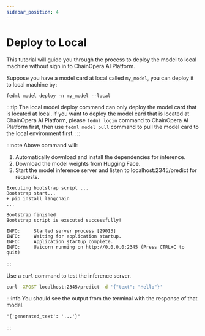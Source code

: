 ```yaml
---
sidebar_position: 4
---
```


# Deploy to Local

This tutorial will guide you through the process to deploy the model to local machine without sign in to ChainOpera AI Platform.

Suppose you have a model card at local
called `my_model`, you can deploy it to local machine by:

```
fedml model deploy -n my_model --local
```

:::tip
The local model deploy command can only deploy the model card that is located at local.
if you want to deploy the model card that is located at ChainOpera AI Platform, please `fedml login` command
to ChainOpera AI Platform first, then use `fedml model pull` command to pull the model card to the local environment first.
:::

:::note
Above command will:

1. Automatically download and install the dependencies for inference.
2. Download the model weights from Hugging Face.
3. Start the model inference server and listen to localhost:2345/predict for requests.

```
Executing bootstrap script ...
Bootstrap start...
+ pip install langchain
...

Bootstrap finished
Bootstrap script is executed successfully!

INFO:     Started server process [29013]
INFO:     Waiting for application startup.
INFO:     Application startup complete.
INFO:     Uvicorn running on http://0.0.0.0:2345 (Press CTRL+C to quit)
```

:::

Use a `curl` command to test the inference server.

```bash
curl -XPOST localhost:2345/predict -d '{"text": "Hello"}'
```

:::info
You should see the output from the terminal with the response of that model.

```
"{'generated_text': '...'}"
```

:::
